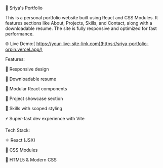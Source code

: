 🚀 Sriya's Portfolio

This is a personal portfolio website built using React and CSS Modules. It features sections like About, Projects, Skills, and Contact, along with a downloadable resume. The site is fully responsive and optimized for fast performance.

🌐 Live Demo:[ https://your-live-site-link.com](https://sriya-portfolio-orpin.vercel.app/)

Features:

📱 Responsive design

📄 Downloadable resume

🧩 Modular React components

💼 Project showcase section

🧠 Skills with scoped styling

⚡ Super-fast dev experience with Vite

Tech Stack:

⚛️ React (JSX)

🎨 CSS Modules

🧾 HTML5 & Modern CSS

